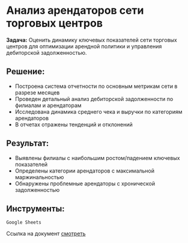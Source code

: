 # Анализ арендаторов сети торговых центров

**Задача:**
Оценить динамику ключевых показателей сети торговых центров для оптимизации арендной политики и управления дебиторской задолженностью.

## Решение:
* Построена система отчетности по основным метрикам сети в разрезе месяцев
* Проведен детальный анализ дебиторской задолженности по филиалам и арендаторам
* Исследована динамика среднего чека и выручки по категориям арендаторов
* В отчетах отражены тенденций и отклонений

## Результат:
* Выявлены филиалы с наибольшим ростом/падением ключевых показателей
* Определены категории арендаторов с максимальной маржинальностью
* Обнаружены проблемные арендаторы с хронической задолженностью

## Инструменты:
`Google Sheets`

Ссылка на документ [смотреть](https://docs.google.com/spreadsheets/d/1UkQk0Plu6sOriNWLGIsMLAqbm2Ty8Hqi0dea6zS94rc/edit?usp=sharing)
